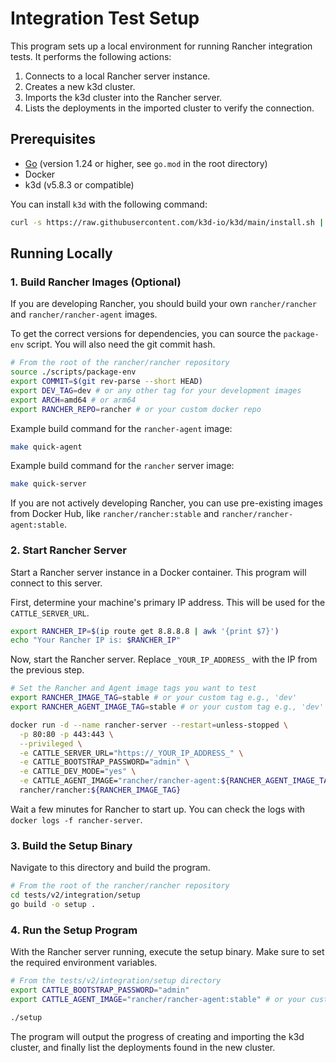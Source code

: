# Integration Test Setup

This program sets up a local environment for running Rancher integration tests. It performs the following actions:

1.  Connects to a local Rancher server instance.
2.  Creates a new k3d cluster.
3.  Imports the k3d cluster into the Rancher server.
4.  Lists the deployments in the imported cluster to verify the connection.

## Prerequisites

*   [Go](https://golang.org/doc/install) (version 1.24 or higher, see `go.mod` in the root directory)
*   Docker
*   k3d (v5.8.3 or compatible)

You can install `k3d` with the following command:
```bash
curl -s https://raw.githubusercontent.com/k3d-io/k3d/main/install.sh | TAG=v5.8.3 bash
```

## Running Locally

### 1. Build Rancher Images (Optional)

If you are developing Rancher, you should build your own `rancher/rancher` and `rancher/rancher-agent` images.

To get the correct versions for dependencies, you can source the `package-env` script. You will also need the git commit hash.
```bash
# From the root of the rancher/rancher repository
source ./scripts/package-env
export COMMIT=$(git rev-parse --short HEAD)
export DEV_TAG=dev # or any other tag for your development images
export ARCH=amd64 # or arm64
export RANCHER_REPO=rancher # or your custom docker repo
```

Example build command for the `rancher-agent` image:
```bash
make quick-agent
```

Example build command for the `rancher` server image:
```bash
make quick-server
```

If you are not actively developing Rancher, you can use pre-existing images from Docker Hub, like `rancher/rancher:stable` and `rancher/rancher-agent:stable`.

### 2. Start Rancher Server

Start a Rancher server instance in a Docker container. This program will connect to this server.

First, determine your machine's primary IP address. This will be used for the `CATTLE_SERVER_URL`.
```bash
export RANCHER_IP=$(ip route get 8.8.8.8 | awk '{print $7}')
echo "Your Rancher IP is: $RANCHER_IP"
```

Now, start the Rancher server. Replace `_YOUR_IP_ADDRESS_` with the IP from the previous step.
```bash
# Set the Rancher and Agent image tags you want to test
export RANCHER_IMAGE_TAG=stable # or your custom tag e.g., 'dev'
export RANCHER_AGENT_IMAGE_TAG=stable # or your custom tag e.g., 'dev'

docker run -d --name rancher-server --restart=unless-stopped \
  -p 80:80 -p 443:443 \
  --privileged \
  -e CATTLE_SERVER_URL="https://_YOUR_IP_ADDRESS_" \
  -e CATTLE_BOOTSTRAP_PASSWORD="admin" \
  -e CATTLE_DEV_MODE="yes" \
  -e CATTLE_AGENT_IMAGE="rancher/rancher-agent:${RANCHER_AGENT_IMAGE_TAG}" \
  rancher/rancher:${RANCHER_IMAGE_TAG}
```

Wait a few minutes for Rancher to start up. You can check the logs with `docker logs -f rancher-server`.

### 3. Build the Setup Binary

Navigate to this directory and build the program.

```bash
# From the root of the rancher/rancher repository
cd tests/v2/integration/setup
go build -o setup .
```

### 4. Run the Setup Program

With the Rancher server running, execute the setup binary. Make sure to set the required environment variables.

```bash
# From the tests/v2/integration/setup directory
export CATTLE_BOOTSTRAP_PASSWORD="admin"
export CATTLE_AGENT_IMAGE="rancher/rancher-agent:stable" # or your custom tag

./setup
```

The program will output the progress of creating and importing the k3d cluster, and finally list the deployments found in the new cluster.
